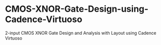 # CMOS-XNOR-Gate-Design-using-Cadence-Virtuoso
2-input CMOS XNOR Gate Design and Analysis with Layout using Cadence Virtuoso
